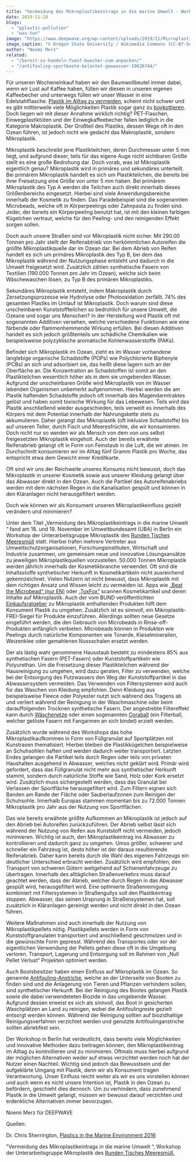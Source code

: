 ```yaml
---
title: "Vermeidung des Mikroplastikeintrags in die marine Umwelt - Workshop"
date: 2019-11-28
blogs: 
  - "pplastic-pollution"
  - "was-tun"
image: "https://www.deepwave.org/wp-content/uploads/2019/11/Microplastic-scaled.jpg"
image_caption: "© Oregon State University / Wikimedia Commons (CC-BY-SA 2.0)"
author: "Noemi Merz"
related: 
  - "/bereit-zu-handeln-fuenf-buecher-zum-anpacken/"
  - "/antifouling-sportboote-belastet-gewaesser-19626744/"
---
```


Für unseren Wocheneinkauf haben wir den Baumwollbeutel immer dabei, wenn wir Lust auf Kaffee haben, füllen wir diesen in unseren eigenen Kaffeebecher und unterwegs füllen wir unser Wasser in eine Edelstahlflasche. [Plastik im Alltag zu vermeiden](https://www.deepwave.org/bluestraw-kampagne/alternativen-zu-einwegplastik-blog/), scheint nicht schwer und es gibt mittlerweile viele Möglichkeiten Plastik sogar ganz zu [boykottieren](https://www.deepwave.org/bereit-zu-handeln-fuenf-buecher-zum-anpacken/). Doch liegen wir mit dieser Annahme wirklich richtig? PET-Flaschen, Einwegplastiktüten und der Einwegkaffeebecher fallen lediglich in die Kategorie Makroplastik. Der Großteil des Plastiks, dessen Wege oft in den Ozean führen, ist jedoch nicht wie gedacht das Makroplastik, sondern Mikroplastik.

Mikroplastik beschreibt jene Plastikteilchen, deren Durchmesser unter 5 mm liegt, und aufgrund dieser, teils für das eigene Auge nicht sichtbaren Größe stellt es eine große Bedrohung dar. Doch vorab, was ist Mikroplastik eigentlich genau? Mikroplastik wird in primäres und sekundäres unterteilt. Bei primärem Mikroplastik handelt es sich um Plastikteilchen, die bereits bei ihrer Freisetzung eine Größe von unter 5 mm haben. Bei primärem Mikroplastik des Typ A werden die Teilchen auch direkt innerhalb dieses Größenbereichs eingesetzt. Hierbei sind viele Anwendungsbereiche innerhalb der Kosmetik zu finden. Das Paradebeispiel sind die sogenannten Microbeads, welche oft in Körperpeelings oder Zahnpasta zu finden sind. Jeder, der bereits ein Körperpeeling benutzt hat, ist mit den kleinen farbigen Kügelchen vertraut, welche für den Peeling- und den reinigenden Effekt sorgen sollen.

Doch auch unsere Straßen sind vor Mikroplastik nicht sicher. Mit 290.00 Tonnen pro Jahr stellt der Reifenabtrieb von herkömmlichen Autoreifen die größte Mikroplastikquelle dar im Ozean dar. Bei dem Abrieb von Reifen handelt es sich um primäres Mikroplastik des Typ B, bei dem das Mikroplastik während der Nutzungsphase entsteht und dadurch in die Umwelt freigesetzt wird. Zusätzlich zählen synthetische Fasern von Textilien (190.000 Tonnen pro Jahr im Ozean), welche sich beim Wäschewaschen lösen, zu Typ B des primären Mikroplastiks.

Sekundäres Mikroplastik entsteht, indem Makroplastik durch Zersetzungsprozesse wie Hydrolyse oder Photooxidation zerfällt. 74% des gesamten Plastiks im Umlauf ist Mikroplastik. Doch warum sind diese unscheinbaren Kunststoffteilchen so bedrohlich für unsere Umwelt, die Ozeane und sogar uns Menschen? In der Herstellung wird Plastik oft mit sogenannten Additiven versehen, welche verschiedene Funktionen wie eine färbende oder flammenhemmende Wirkung erfüllen. Bei diesen Additiven handelt es sich jedoch größtenteils um schädliche Chemikalien wie beispielsweise polyzyklische aromatische Kohlenwasserstoffe (PAKs).

Befindet sich Mikroplastik im Ozean, zieht es im Wasser vorhandene langlebige organische Schadstoffe (POPs) wie Polychlorierte Biphenyle (PCBs) an sich und adsorbiert sie, das heißt diese lagern sich an der Oberfläche an. Die Konzentration an Schadstoffen ist somit an den Plastikteilchen wesentlich höher als in dem sie umgebenden Wasser. Aufgrund der unscheinbaren Größe wird Mikroplastik von im Wasser lebenden Organismen unbemerkt aufgenommen. Hierbei werden die am Plastik haftenden Schadstoffe jedoch oft innerhalb des Magendarmtraktes gelöst und haben somit toxische Wirkung für das Lebewesen. Teils wird das Plastik anschließend wieder ausgeschieden, teils verweilt es innerhalb des Körpers mit dem Potential innerhalb der Nahrungskette stets zu akkumulieren. Daher gelangt das Mikroplastik (oft inklusive Schadstoffe) bis auf unseren Teller, durch Fisch und Meeresfrüchte, die wir konsumieren. Doch nicht nur so werden wir als Mensch von dem von uns selbst freigesetzten Mikroplastik eingeholt. Auch der bereits erwähnte Reifenabrieb gelangt oft in Form von Feinstaub in die Luft, die wir atmen. Im Durchschnitt konsumieren wir im Alltag fünf Gramm Plastik pro Woche, das entspricht etwa dem Gewicht einer Kreditkarte.

Oft sind wir uns der Reichweite unseres Konsums nicht bewusst, doch das Mikroplastik in unserer Kosmetik sowie aus unserer Kleidung gelangt über das Abwasser direkt in den Ozean. Auch die Partikel des Autoreifenabriebs werden mit dem nächsten Regen in die Kanalisation gespült und können in den Kläranlagen nicht herausgefiltert werden.

Doch wie können wir als Konsument unseren Mikroplastikeinfluss gezielt verändern und minimieren?

Unter dem Titel „Vermeidung des Mikroplastikeintrags in die marine Umwelt “ fand am 18. und 19. November im Umweltbundesamt (UBA) in Berlin ein Workshop der Unterarbeitsgruppe Mikroplastik des [Runden Tisches Meeresmüll](https://www.muell-im-meer.de/) statt. Hierbei trafen mehrere Vertreter aus Umweltschutzorganisationen, Forschungsinstituten, Wirtschaft und Industrie zusammen, um gemeinsam neue und innovative Lösungsansätze zu jeweiligen Mikroplastikquellen vorzustellen. 50.000 Tonnen Mikroplastik werden jährlich innerhalb der Kosmetikbranche verwendet. Oft sind die Inhaltsstoffe synthetischer Herkunft in Kosmetikartikeln nicht ausreichend gekennzeichnet. Vielen Nutzern ist nicht bewusst, dass Mikroplastik mit dem richtigen Ansatz und Wissen leicht zu vermeiden ist. Apps wie [„Beat the Microbead“ (nur EN)](https://www.beatthemicrobead.org/) oder [„ToxFox“](https://www.bund.net/themen/chemie/toxfox/) scannen Kosmetikartikel und deren Inhalte auf Mikroplastik. Auch der vom BUND veröffentlichten [Einkaufsratgeber](https://www.bund.net/service/publikationen/detail/publication/bund-einkaufsratgeber-mikroplastik/) zu Mikroplastik enthaltenden Produkten hilft dem Konsument Plastik zu umgehen. Zusätzlich ist es sinnvoll, ein Mikroplastik-FREI-Siegel für Produkte einzuführen. Allerdings sollten neue Gesetze eingeführt werden, die den Gebrauch von Microbeads in Rinse-off-Produkten anfänglich verbieten. Microbeads können in Produkten wie Peelings durch natürliche Komponenten wie Tonerde, Kieselmineralien, Weizenklee oder gemahlenen Nussschalen ersetzt werden.

Der als lästig wahr genommene Hausstaub besteht zu mindestens 85% aus synthetischen Fasern (PET-Fasern) oder Kunststoffpartikeln wie Polyurethan. Um die Freisetzung dieser Plastikteilchen während der Hausreinigung zu umgehen, wird dazu geraten, Filter zu verwenden, welche bei der Entsorgung des Putzwassers den Weg der Kunststoffpartikel in das Abwassersystem vermeiden. Das Verwenden von Filtersystemen wird auch für das Waschen von Kleidung empfohlen. Denn Kleidung aus beispielsweise Fleece oder Polyester nutzt sich während des Tragens ab und verliert während der Reinigung in der Waschmaschine oder beim darauffolgenden Trocknen synthetische Fasern. Der angestrebte Filtereffekt kann durch [Wäschenetze](https://shop.sea-shepherd.de/de/guppyfriend-waschbeutel.html) oder einen sogenannten [Coraball](https://coraball.com/) (ein Filterball, welcher gelöste Fasern mit Fangarmen an sich bindet) erzielt werden.

Zusätzlich wurde während des Workshops das hohe Mikroplastikaufkommen in Form von Füllgranulat auf Sportplätzen mit Kunstrasen thematisiert. Hierbei bleiben die Plastikkügelchen beispielweise an Schuhsohlen haften und werden dadurch weiter transportiert. Letzten Endes gelangen die Partikel teils durch Regen oder teils von privaten Haushalten ausgehend in Abwasser, welches nicht geklärt wird. Primär wird gefordert, dass das Füllgranulat nicht mehr aus synthetischer Herkunft stammt, sondern durch natürliche Stoffe wie Sand, Holz oder Kork ersetzt wird. Zusätzlich muss sichergestellt werden, dass das Granulat bei Verlassen der Sportfläche herausgefiltert wird. Zum Filtern eignen sich Banden am Rande der Fläche oder Sauberlaufzonen zum Reinigen der Schuhsohle. Innerhalb Europas stammen momentan bis zu 72.000 Tonnen Mikroplastik pro Jahr aus der Nutzung von Sportflächen.

Das wie bereits erwähnte größte Aufkommen an Mikroplastik ist jedoch auf den Abrieb bei Autoreifen zurückzuführen. Der Abrieb selbst lässt sich während der Nutzung von Reifen aus Kunststoff nicht vermeiden, jedoch minimieren. Wichtig ist auch, den Mikroplastikeintrag ins Abwasser zu kontrollieren und dadurch ganz zu umgehen. Umso größer, schwerer und schneller ein Fahrzeug ist, desto höher ist der daraus resultierende Reifenabrieb. Daher kann bereits durch die Wahl des eigenen Fahrzeugs ein deutlicher Unterschied erbracht werden. Zusätzlich wird empfohlen, den Transport von schweren Gütern weitgehend auf Schienenfahrzeuge zu übertragen. Innerhalb des alltäglichen Straßenverkehrs muss darauf geachtet werden, dass der Abrieb, welcher durch Regen in das Abwasser gespült wird, herausgefiltert wird. Eine optimierte Straßenreinigung kombiniert mit Filtersystemen in Straßengullys soll den Plastikeintrag stoppen. Abwasser, das seinen Ursprung in Straßensystemen hat, soll zusätzlich in Kläranlagen gereinigt werden und nicht direkt in den Ozean führen.

Weitere Maßnahmen sind auch innerhalb der Nutzung von Mikroplastikpellets nötig. Plastikpellets werden in Form von Kunststoffgranulaten transportiert und anschließend geschmolzen und in die gewünschte Form gepresst. Während des Transportes oder vor der eigentlichen Verwendung der Pellets gehen diese oft in die Umgebung verloren. Transport, Lagerung und Entsorgung soll im Rahmen von „Null Pellet Verlust“ Projekten optimiert werden.

Auch Bootsbesitzer haben einen Einfluss auf Mikroplastik im Ozean. So genannte [Antifouling-Anstriche](https://www.deepwave.org/antifouling-sportboote-belastet-gewaesser-19626744/), welche an der Unterseite von Booten zu finden sind und die Anlagerung von Tieren und Pflanzen verhindern sollen, sind synthetischer Herkunft. Bei der Reinigung des Bootes gelangen Plastik sowie die dabei verwendeteten Biozide in das umgebende Wasser. Aufgrund dessen erweist es sich als sinnvoll, das Boot in gesicherten Waschplätzen an Land zu reinigen, wobei die Antifoulingreste gezielt entsorgt werden können. Während der Reinigung sollten auf biozidhaltige Reinigungsverfahren verzichtet werden und genutzte Antifoulinganstriche sollten abriebfest sein.

Der Workshop in Berlin hat verdeutlicht, dass bereits viele Möglichkeiten und innovative Methoden dazu beitragen können, den Mikroplastikeintrag im Alltag zu kontrollieren und zu minimieren. Oftmals muss hierbei aufgrund der möglichen Alternativen weder auf etwas verzichtet werden noch hat der Nutzer einen Nachteil. Wichtig sind jedoch das Bewusstsein und der aufgeklärte Umgang mit Plastik, denn wir als Konsument tragen Verantwortung. Unser Einfluss reicht weiter als wir es uns vorstellen können und auch wenn es nicht unsere Intention ist, Plastik in den Ozean zu befördern, geschieht dies dennoch. Um zu verhindern, dass zunehmend Plastik in die Umwelt gelangt, müssen wir bewusst darauf verzichten und erdenkliche Alternativen immer bevorzugen.

Noemi Merz für DEEPWAVE

Quellen:

Dr. Chris Sherrington, [Plastics in the Marine Environment 2016](https://www.eunomia.co.uk/reports-tools/plastics-in-the-marine-environment/)

"Vermeidung des Mikroplastikeintrags in die marine Umwelt “, Workshop der Unterarbeitsgruppe Mikroplastik des [Runden Tisches Meeresmüll.](https://www.muell-im-meer.de/)
